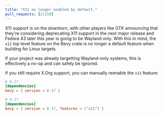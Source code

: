```yaml
---
title: "X11 no longer enabled by default."
pull_requests: [21158]
---
```


X11 support is on the downturn, with other players like GTK announcing that
they're considering deprecating X11 support in the next major release and
Fedora 43 later this year is going to be Wayland only. With this in mind,
the `x11` top level feature on the Bevy crate is no longer a default
feature when building for Linux targets.

If your project was already targetting Wayland-only systems, this is
effectively a no-op and can safely be ignored.

If you still require X.Org support, you can manually reenable the `x11`
feature:

```toml
# 0.17
[dependencies]
bevy = { version = 0.17 }

# 0.17
[dependencies]
bevy = { version = 0.17, features = ["x11"] }
```

